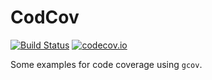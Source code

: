 # CodCov

[![Build Status](https://travis-ci.org/tbs1980/CodCov.svg)](https://travis-ci.org/tbs1980/CodCov) [![codecov.io](http://codecov.io/github/tbs1980/CodCov/coverage.svg?branch=master)](http://codecov.io/github/tbs1980/CodCov?branch=master)


Some examples for code coverage using `gcov`.
